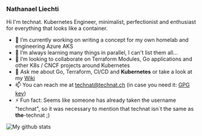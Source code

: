### Nathanael Liechti

Hi I'm technat. Kubernetes Engineer, minimalist, perfectionist and enthusiast for everything that looks like a container.

- 🔭 I’m currently working on writing a concept for my own homelab and engineering Azure AKS
- 🌱 I’m always learning many things in parallel, I can't list them all...
- 💞️ I’m looking to collaborate on Terraform Modules, Go applications and other K8s / CNCF projects around Kubernetes
- 💬 Ask me about Go, Terraform, CI/CD and **Kubernetes** or take a look at my [Wiki](https://wiki.technat.ch)
- 📫 You can reach me at technat@technat.ch (in case you need it: [GPG key](https://keys.openpgp.org/vks/v1/by-fingerprint/DC199950E4517F14CBB68A8D22391B207DAD6969))
- ⚡ Fun fact: Seems like someone has already taken the username "technat", so it was necessary to mention that technat isn´t the same as **the**-technat ;)

![My github stats](https://github-readme-stats.vercel.app/api?username=the-technat&show_icons=true)


